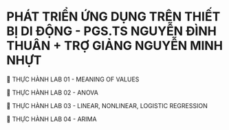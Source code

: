 # PHÁT TRIỂN ỨNG DỤNG TRÊN THIẾT BỊ DI ĐỘNG - PGS.TS NGUYỄN ĐÌNH THUÂN + TRỢ GIẢNG NGUYỄN MINH NHỰT

📌 THỰC HÀNH LAB 01 - MEANING OF VALUES

📌 THỰC HÀNH LAB 02 - ANOVA

📌 THỰC HÀNH LAB 03 - LINEAR, NONLINEAR, LOGISTIC REGRESSION

📌 THỰC HÀNH LAB 04 - ARIMA

